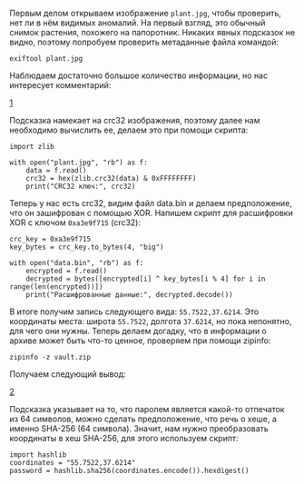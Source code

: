 Первым делом открываем изображение `plant.jpg`, чтобы проверить, нет ли в нём видимых аномалий. На первый взгляд, это обычный снимок растения, похожего на папоротник. Никаких явных подсказок не видно, поэтому попробуем проверить метаданные файла командой:
```
exiftool plant.jpg
```
Наблюдаем достаточно большое количество информации, но нас интересует комментарий:

[1](https://github.com/dhxgc/as25-writeups/blob/main/mysterious_plant_ctf/img/1.jpg?raw=true)

Подсказка намекает на crc32 изображения, поэтому далее нам необходимо вычислить ее, делаем это при помощи скрипта:
```
import zlib

with open("plant.jpg", "rb") as f:
    data = f.read()
    crc32 = hex(zlib.crc32(data) & 0xFFFFFFFF)
    print("CRC32 ключ:", crc32)
```

Теперь у нас есть crc32, видим файл data.bin и делаем предположение, что он зашифрован с помощью XOR. Напишем скрипт для расшифровки XOR с ключом `0xa3e9f715` (crc32):
```
crc_key = 0xa3e9f715
key_bytes = crc_key.to_bytes(4, "big")  

with open("data.bin", "rb") as f:
    encrypted = f.read()
    decrypted = bytes([encrypted[i] ^ key_bytes[i % 4] for i in range(len(encrypted))])
    print("Расшифрованные данные:", decrypted.decode())
```

В итоге получим запись следующего вида: `55.7522,37.6214`.
Это координаты места: широта `55.7522`, долгота `37.6214`, но пока непонятно, для чего они нужны. Теперь делаем догадку, что в информации о архиве может быть что-то ценное, проверяем при помощи zipinfo:
```
zipinfo -z vault.zip  
```

Получаем следующий вывод:

[2](https://github.com/dhxgc/as25-writeups/blob/main/mysterious_plant_ctf/img/2.jpg?raw=true)

Подсказка указывает на то, что паролем является какой-то отпечаток из 64 символов, можно сделать предположение, что речь о хеше, а именно SHA-256 (64 символа). Значит, нам нужно преобразовать координаты в хеш SHA-256, для этого используем скрипт:
```
import hashlib  
coordinates = "55.7522,37.6214"  
password = hashlib.sha256(coordinates.encode()).hexdigest()  

